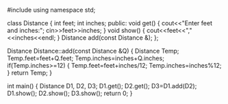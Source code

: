#include<iostream>
using namespace std;

class Distance 
{
    int feet;
    int inches;
    public:
    void get()
    {
        cout<<"Enter feet and inches:";
        cin>>feet>>inches;
    }
    void show()
    {
        cout<<feet<<","<<inches<<endl;
    }
    Distance add(const Distance &);
};

Distance Distance::add(const Distance &Q)
{
    Distance Temp;
    Temp.feet=feet+Q.feet;
    Temp.inches=inches+Q.inches;
    if(Temp.inches>=12)
    {
        Temp.feet=feet+inches/12;
        Temp.inches=inches%12;
    }
    return Temp;
}

int main()
{
    Distance D1, D2, D3;
    D1.get();
    D2.get();
    D3=D1.add(D2);
    D1.show();
    D2.show();
    D3.show();
    return 0;
}

